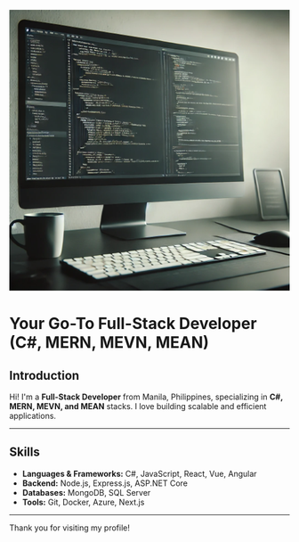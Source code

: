 ![Coding Workspace](profile.png)

# **Your Go-To Full-Stack Developer (C#, MERN, MEVN, MEAN)**

## **Introduction**

Hi! I'm a **Full-Stack Developer** from Manila, Philippines, specializing in **C#, MERN, MEVN, and MEAN** stacks. I love building scalable and efficient applications.

---

## **Skills**

- **Languages & Frameworks:** C#, JavaScript, React, Vue, Angular
- **Backend:** Node.js, Express.js, ASP.NET Core
- **Databases:** MongoDB, SQL Server
- **Tools:** Git, Docker, Azure, Next.js

---

Thank you for visiting my profile!
